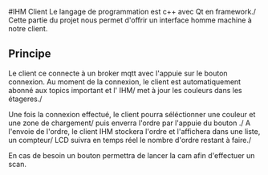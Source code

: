 #IHM Client
Le langage de programmation est c++ avec Qt en framework./
Cette partie du projet nous permet d'offrir un interface homme machine à notre client.

## Principe
Le client ce connecte à un broker mqtt avec l'appuie sur le bouton connexion.
Au moment de la connexion, le client est automatiquement abonné aux topics important et l' IHM/ 
met à jour les couleurs dans les étageres./

Une fois la connexion effectué, le client pourra séléctionner une couleur et une zone de chargement/
puis enverra l'ordre par l'appuie du bouton <Envoyer ordre>./
A l'envoie de l'ordre, le client IHM stockera l'ordre et l'affichera dans une liste, un compteur/
LCD suivra en temps réel le nombre d'ordre restant à faire./

En cas de besoin un bouton permettra de lancer la cam afin d'effectuer un scan.


